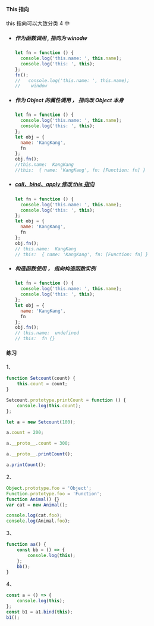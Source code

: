 <!-- @format -->

#### This 指向

this 指向可以大致分类 4 中

- ##### 作为函数调用 , 指向为 winodw

  ```js
  let fn = function () {
  	console.log('this.name: ', this.name);
  	console.log('this: ', this);
  };
  fn();
  //   console.log('this.name: ', this.name);
  //    window
  ```

- ##### 作为 Object 的属性调用 ， 指向改 Object 本身

  ```js
  let fn = function () {
  	console.log('this.name: ', this.name);
  	console.log('this: ', this);
  };
  let obj = {
  	name: 'KangKang',
  	fn
  };
  obj.fn();
  //this.name:  KangKang
  //this:  { name: 'KangKang', fn: [Function: fn] }
  ```

- ##### [call、bind、apply 修改 this 指向](https://raw.githubusercontent.com/tengyuanOasis/FE-handwritten-questions/tree/main/This%E6%8C%87%E5%90%91)

  ```js
  let fn = function () {
  	console.log('this.name: ', this.name);
  	console.log('this: ', this);
  };
  let obj = {
  	name: 'KangKang',
  	fn
  };
  obj.fn();
  // this.name:  KangKang
  // this:  { name: 'KangKang', fn: [Function: fn] }
  ```

- ##### 构造函数使用 ， 指向构造函数实例

  ```js
  let fn = function () {
  	console.log('this.name: ', this.name);
  	console.log('this: ', this);
  };
  let obj = {
  	name: 'KangKang',
  	fn
  };
  obj.fn();
  // this.name:  undefined
  // this:  fn {}
  ```

#### 练习

1、

```js
function Setcount(count) {
	this.count = count;
}

Setcount.prototype.printCount = function () {
	console.log(this.count);
};

let a = new Setcount(100);

a.count = 200;

a.__proto__.count = 300;

a.__proto__.printCount();

a.printCount();
```

2、

```js
Object.prototype.foo = 'Object';
Function.prototype.foo = 'Function';
function Animal() {}
var cat = new Animal();

console.log(cat.foo);
console.log(Animal.foo);
```

3、

```js
function aa() {
	const bb = () => {
		console.log(this);
	};
	bb();
}
```

4、

```js
const a = () => {
	console.log(this);
};
const b1 = a1.bind(this);
b1();
```
